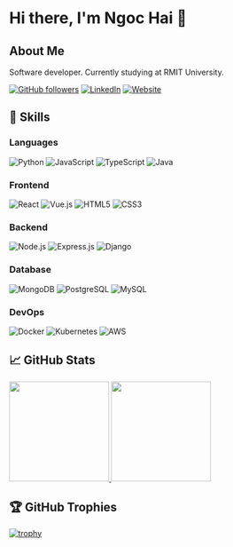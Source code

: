 # Hi there, I'm Ngoc Hai 👋

## About Me
Software developer. Currently studying at RMIT University.

[![GitHub followers](https://img.shields.io/github/followers/nngochai2?label=Follow&style=social)](https://github.com/nngochai2)
[![LinkedIn](https://img.shields.io/badge/-LinkedIn-blue?style=flat-square&logo=Linkedin&logoColor=white&link=https://www.linkedin.com/in/nngochai/)](https://www.linkedin.com/in/nngochai/)
[![Website](https://img.shields.io/badge/Website-nguyenngochai.vercel.app-informational?style=flat-square&logo=appveyor&logoColor=white&color=2bbc8a)](https://nguyenngochai.vercel.app/)

## 💼 Skills

### Languages
![Python](https://img.shields.io/badge/-Python-3776AB?style=flat-square&logo=Python&logoColor=white)
![JavaScript](https://img.shields.io/badge/-JavaScript-F7DF1E?style=flat-square&logo=javascript&logoColor=black)
![TypeScript](https://img.shields.io/badge/-TypeScript-007ACC?style=flat-square&logo=typescript&logoColor=white)
![Java](https://img.shields.io/badge/-Java-007396?style=flat-square&logo=java&logoColor=white)

### Frontend
![React](https://img.shields.io/badge/-React-61DAFB?style=flat-square&logo=react&logoColor=black)
![Vue.js](https://img.shields.io/badge/-Vue.js-4FC08D?style=flat-square&logo=vue.js&logoColor=white)
![HTML5](https://img.shields.io/badge/-HTML5-E34F26?style=flat-square&logo=html5&logoColor=white)
![CSS3](https://img.shields.io/badge/-CSS3-1572B6?style=flat-square&logo=css3&logoColor=white)

### Backend
![Node.js](https://img.shields.io/badge/-Node.js-339933?style=flat-square&logo=Node.js&logoColor=white)
![Express.js](https://img.shields.io/badge/-Express.js-000000?style=flat-square&logo=express&logoColor=white)
![Django](https://img.shields.io/badge/-Django-092E20?style=flat-square&logo=Django&logoColor=white)

### Database
![MongoDB](https://img.shields.io/badge/-MongoDB-47A248?style=flat-square&logo=mongodb&logoColor=white)
![PostgreSQL](https://img.shields.io/badge/-PostgreSQL-336791?style=flat-square&logo=postgresql&logoColor=white)
![MySQL](https://img.shields.io/badge/-MySQL-4479A1?style=flat-square&logo=mysql&logoColor=white)

### DevOps
![Docker](https://img.shields.io/badge/-Docker-2496ED?style=flat-square&logo=docker&logoColor=white)
![Kubernetes](https://img.shields.io/badge/-Kubernetes-326CE5?style=flat-square&logo=kubernetes&logoColor=white)
![AWS](https://img.shields.io/badge/-AWS-232F3E?style=flat-square&logo=amazon-aws&logoColor=white)

## 📈 GitHub Stats

<a href="https://github.com/yourusername">
  <img height="180em" src="https://github-readme-stats.vercel.app/api?username=nngochai2&show_icons=true&theme=radical" />
  <img height="180em" src="https://github-readme-stats.vercel.app/api/top-langs/?username=nngochai2&layout=compact&theme=radical" />
</a>

## 🏆 GitHub Trophies
[![trophy](https://github-profile-trophy.vercel.app/?username=nngochai2&theme=nord&column=7)](https://github.com/ryo-ma/github-profile-trophy)
